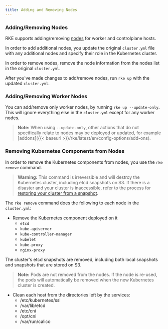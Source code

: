 ```yaml
---
title: Adding and Removing Nodes
---
```


### Adding/Removing Nodes

RKE supports adding/removing [nodes]({{<baseurl>}}/rke/latest/en/config-options/nodes/) for worker and controlplane hosts.

In order to add additional nodes, you update the original `cluster.yml` file with any additional nodes and specify their role in the Kubernetes cluster.

In order to remove nodes, remove the node information from the nodes list in the original `cluster.yml`.

After you've made changes to add/remove nodes, run `rke up` with the updated `cluster.yml`.

### Adding/Removing Worker Nodes

You can add/remove only worker nodes, by running `rke up --update-only`. This will ignore everything else in the `cluster.yml` except for any worker nodes.

> **Note:** When using `--update-only`, other actions that do not specifically relate to nodes may be deployed or updated, for example [addons]({{< baseurl >}}/rke/latest/en/config-options/add-ons).

### Removing Kubernetes Components from Nodes

In order to remove the Kubernetes components from nodes, you use the `rke remove` command.

> **Warning:** This command is irreversible and will destroy the Kubernetes cluster, including etcd snapshots on S3. If there is a disaster and your cluster is inaccessible, refer to the process for [restoring your cluster from a snapshot]({{<baseurl>}}rke/latest/en/etcd-snapshots/#etcd-disaster-recovery).

The `rke remove` command does the following to each node in the `cluster.yml`:

- Remove the Kubernetes component deployed on it
  - `etcd`
  - `kube-apiserver`
  - `kube-controller-manager`
  - `kubelet`
  - `kube-proxy`
  - `nginx-proxy`

The cluster's etcd snapshots are removed, including both local snapshots and snapshots that are stored on S3.

> **Note:** Pods are not removed from the nodes. If the node is re-used, the pods will automatically be removed when the new Kubernetes cluster is created.

- Clean each host from the directories left by the services:
  - /etc/kubernetes/ssl
  - /var/lib/etcd
  - /etc/cni
  - /opt/cni
  - /var/run/calico
